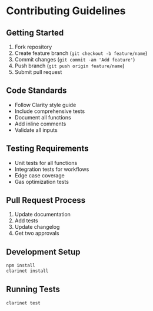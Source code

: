 # Contributing Guidelines

## Getting Started

1. Fork repository
2. Create feature branch (`git checkout -b feature/name`)
3. Commit changes (`git commit -am 'Add feature'`)
4. Push branch (`git push origin feature/name`)
5. Submit pull request

## Code Standards

- Follow Clarity style guide
- Include comprehensive tests
- Document all functions
- Add inline comments
- Validate all inputs

## Testing Requirements

- Unit tests for all functions
- Integration tests for workflows
- Edge case coverage
- Gas optimization tests

## Pull Request Process

1. Update documentation
2. Add tests
3. Update changelog
4. Get two approvals

## Development Setup

```bash
npm install
clarinet install
```

## Running Tests

```bash
clarinet test
```
